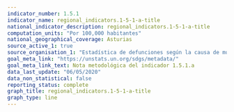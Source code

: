 ```yaml
---
indicator_number: 1.5.1
indicator_name: regional_indicators.1-5-1-a-title
national_indicator_description: regional_indicators.1-5-1-a-title
computation_units: "Por 100,000 habitantes"
national_geographical_coverage: Asturias
source_active_1: true
source_organisation_1: "Estadística de defunciones según la causa de muerte, INE"
goal_meta_link: "https://unstats.un.org/sdgs/metadata/"
goal_meta_link_text: Nota metodológica del indicador 1.5.1.a
data_last_update: "06/05/2020"
data_non_statistical: false
reporting_status: complete
graph_title: regional_indicators.1-5-1-a-title
graph_type: line
---
```

